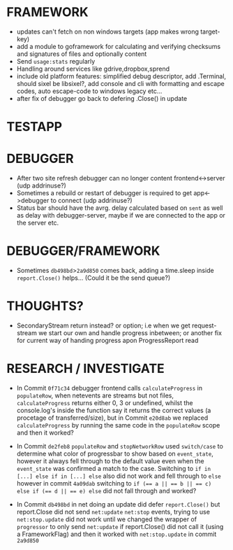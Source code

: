 # FRAMEWORK
- updates can't fetch on non windows targets (app makes wrong target-key)
- add a module to goframework for calculating and verifying checksums and signatures of files and optionally content
- Send `usage:stats` regularly
- Handling around services like gdrive,dropbox,sprend
- include old platform features: simplified debug descriptor, add .Terminal, should sixel be libsixel?, add console and cli with formatting and escape codes, auto escape-code to windows legacy etc...
- after fix of debugger go back to defering .Close() in update


# TESTAPP


# DEBUGGER
- After two site refresh debugger can no longer content frontend<->server (udp addrinuse?)
- Sometimes a rebuild or restart of debugger is required to get app<->debugger to connect (udp addrinuse?)
- Status bar should have the avrg. delay calculated based on `sent` as well as delay with debugger-server, maybe if we are connected to the app or the server etc.


# DEBUGGER/FRAMEWORK
- Sometimes `db498bd`>`2a9d850` comes back, adding a time.sleep inside `report.Close()` helps... (Could it be the send queue?)


# THOUGHTS?
- SecondaryStream return instead? or option; i.e when we get request-stream we start our own and handle progress inbetween; or another fix for current way of handing progress apon ProgressReport read 


# RESEARCH / INVESTIGATE
- In Commit `0f71c34` debugger frontend calls `calculateProgress` in `populateRow`, when netevents are streams but not files, `calculateProgress` returns either 0, 3 or undefined, whilst the console.log's inside the function say it returns the correct values (a procetage of transferred/size), but in Commit `e20d8ab` we replaced `calculateProgress` by running the same code in the `populateRow` scope and then it worked?

- In Commit `de2feb8` `populateRow` and `stopNetworkRow` used `switch/case` to determine what color of progressbar to show based on `event_state`, however it always fell through to the default value even when the `event_state` was confirmed a match to the case. Switching to `if in [...] else if in [...] else` also did not work and fell through to `else` however in commit `4a09dab` switching to `if (== a || == b || == c) else if (== d || == e) else` did not fall through and worked?

- In Commit `db498bd` in net doing an update did defer `report.Close()` but report.Close did not send `net:update` `net:stop` events, trying to use `net:stop.update` did not work until we changed the wrapper of `progressor` to only send `net:update` if report.Close() did not call it (using a FrameworkFlag) and then it worked with `net:stop.update` in commit `2a9d850`
